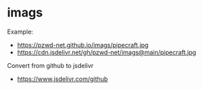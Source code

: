 # imags

Example:

- https://pzwd-net.github.io/imags/pipecraft.jpg
- https://cdn.jsdelivr.net/gh/pzwd-net/imags@main/pipecraft.jpg

Convert from github to jsdelivr
- https://www.jsdelivr.com/github
